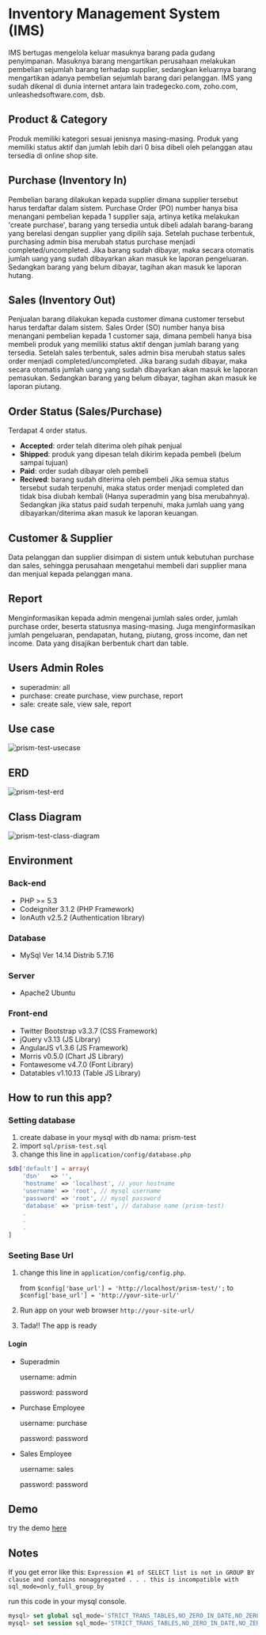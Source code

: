 # Inventory Management System (IMS) 
IMS bertugas mengelola keluar masuknya barang pada gudang penyimpanan. Masuknya barang mengartikan perusahaan melakukan pembelian sejumlah barang terhadap supplier, sedangkan keluarnya barang mengartikan adanya pembelian sejumlah barang dari pelanggan. IMS yang sudah dikenal di dunia internet antara lain tradegecko.com, zoho.com, unleashedsoftware.com, dsb.

## Product & Category
Produk memiliki kategori sesuai jenisnya masing-masing. Produk yang memiliki status aktif dan jumlah lebih dari 0 bisa dibeli oleh pelanggan atau tersedia di online shop site. 

## Purchase (Inventory In)
Pembelian barang dilakukan kepada supplier dimana supplier tersebut harus terdaftar dalam sistem.
Purchase Order (PO) number hanya bisa menangani pembelian kepada 1 supplier saja, artinya ketika melakukan 'create purchase', barang yang tersedia untuk dibeli adalah barang-barang yang berelasi dengan supplier yang dipilih saja.
Setelah puchase terbentuk, purchasing admin bisa merubah status purchase menjadi completed/uncompleted. Jika barang sudah dibayar, maka secara otomatis jumlah uang yang sudah dibayarkan akan masuk ke laporan pengeluaran. Sedangkan barang yang belum dibayar, tagihan akan masuk ke laporan hutang.

## Sales (Inventory Out)
Penjualan barang dilakukan kepada customer dimana customer tersebut harus terdaftar dalam sistem.
Sales Order (SO) number hanya bisa menangani pembelian kepada 1 customer saja, dimana pembeli hanya bisa membeli produk yang memiliki status aktif dengan jumlah barang yang tersedia. 
Setelah sales terbentuk, sales admin bisa merubah status sales order menjadi completed/uncompleted. Jika barang sudah dibayar, maka secara otomatis jumlah uang yang sudah dibayarkan akan masuk ke laporan pemasukan. Sedangkan barang yang belum dibayar, tagihan akan masuk ke laporan piutang.

## Order Status (Sales/Purchase)
Terdapat 4 order status.
- **Accepted**: order telah diterima oleh pihak penjual
- **Shipped**: produk yang dipesan telah dikirim kepada pembeli (belum sampai tujuan)
- **Paid**: order sudah dibayar oleh pembeli
- **Recived**: barang sudah diterima oleh pembeli
Jika semua status tersebut sudah terpenuhi, maka status order menjadi completed dan tidak bisa diubah kembali (Hanya superadmin yang bisa merubahnya).
Sedangkan jika status paid sudah terpenuhi, maka jumlah uang yang dibayarkan/diterima akan masuk ke laporan keuangan.

## Customer & Supplier
Data pelanggan dan supplier disimpan di sistem untuk kebutuhan purchase dan sales, sehingga perusahaan mengetahui membeli dari supplier mana dan menjual kepada pelanggan mana.

## Report
Menginformasikan kepada admin mengenai jumlah sales order, jumlah purchase order, beserta statusnya masing-masing.
Juga menginformasikan jumlah pengeluaran, pendapatan, hutang, piutang, gross income, dan net income. Data yang disajikan berbentuk chart dan table.

## Users Admin Roles
- superadmin: all
- purchase: create purchase, view purchase, report
- sale: create sale, view sale, report

## Use case
![prism-test-usecase](https://s23.postimg.org/g0loywal7/prism_test_use_case.jpg)

## ERD
![prism-test-erd](https://s23.postimg.org/fl5ts4za3/erd_prism_test.png)

## Class Diagram
![prism-test-class-diagram](https://s23.postimg.org/ohl79tfa3/prism_test_class_diagram.jpg)

## Environment
### Back-end
- PHP >= 5.3
- Codeigniter 3.1.2 (PHP Framework)
- IonAuth v2.5.2 (Authentication library)

### Database
- MySql Ver 14.14 Distrib 5.7.16

### Server
- Apache2 Ubuntu

### Front-end
- Twitter Bootstrap v3.3.7 (CSS Framework)
- jQuery v3.13 (JS Library)
- AngularJS v1.3.6 (JS Framework)
- Morris v0.5.0 (Chart JS Library)
- Fontawesome v4.7.0 (Font Library)
- Datatables v1.10.13 (Table JS Library)


## How to run this app?
### Setting database
1. create dabase in your mysql with db nama: prism-test
2. import `sql/prism-test.sql`
3. change this line in `application/config/database.php`
```php
$db['default'] = array(
	'dsn'	=> '',
	'hostname' => 'localhost', // your hostname
	'username' => 'root', // mysql username
	'password' => 'root', // mysql password
	'database' => 'prism-test', // database name (prism-test)
	.
	.
	.
]
```

### Seeting Base Url
1. change this line in `application/config/config.php`.

	from `$config['base_url'] = 'http://localhost/prism-test/';` to `$config['base_url'] = 'http://your-site-url/'`

2. Run app on your web browser `http://your-site-url/`

3. Tada!! The app is ready

#### Login
- Superadmin

	username: admin

	password: password

- Purchase Employee

	username: purchase

	password: password

- Sales Employee

	username: sales

	password: password

## Demo
try the demo [here](http://kresna-prism-test.pe.hu)

## Notes
If you get error like this:
`Expression #1 of SELECT list is not in GROUP BY clause and contains nonaggregated . . . this is incompatible with sql_mode=only_full_group_by`

run this code in your mysql console.
```sql
mysql> set global sql_mode='STRICT_TRANS_TABLES,NO_ZERO_IN_DATE,NO_ZERO_DATE,ERROR_FOR_DIVISION_BY_ZERO,NO_AUTO_CREATE_USER,NO_ENGINE_SUBSTITUTION';
mysql> set session sql_mode='STRICT_TRANS_TABLES,NO_ZERO_IN_DATE,NO_ZERO_DATE,ERROR_FOR_DIVISION_BY_ZERO,NO_AUTO_CREATE_USER,NO_ENGINE_SUBSTITUTION';
```